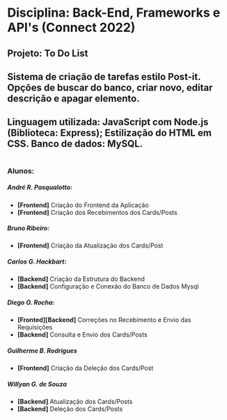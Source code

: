 # Disciplina: Back-End, Frameworks e API's (Connect 2022)

## Projeto: To Do List

## Sistema de criação de tarefas estilo Post-it. Opções de buscar do banco, criar novo, editar descrição e apagar elemento.

## Linguagem utilizada: JavaScript com Node.js (Biblioteca: Express); Estilização do HTML em CSS. Banco de dados: MySQL.

#

### Alunos:

##### André R. Pasqualotto:
<ul>
  <li><strong>[Frontend]</strong> Criação do Frontend da Aplicação</li>
  <li><strong>[Frontend]</strong> Criação dos Recebimentos dos Cards/Posts</li>
</ul>

##### Bruno Ribeiro:
<ul>
  <li><strong>[Frontend]</strong> Criação da Atualização dos Cards/Post</li>
</ul>

##### Carlos G. Hackbart:
<ul>
  <li><strong>[Backend]</strong> Criação da Estrutura do Backend</li>
  <li><strong>[Backend]</strong> Configuração e Conexão do Banco de Dados Mysql</li>
</ul>

##### Diego O. Rocha:
<ul>
  <li><strong>[Fronted][Backend]</strong> Correções no Recebimento e Envio das Requisições</li>
  <li><strong>[Backend]</strong> Consulta e Envio dos Cards/Posts</li>
</ul>

##### Guilherme B. Rodrigues
<ul>
  <li><strong>[Frontend]</strong> Criação da Deleção dos Cards/Post</li>
</ul>

##### Willyan G. de Souza
<ul>
  <li><strong>[Backend]</strong> Atualização dos Cards/Posts</li>
  <li><strong>[Backend]</strong> Deleção dos Cards/Posts</li>
</ul>
